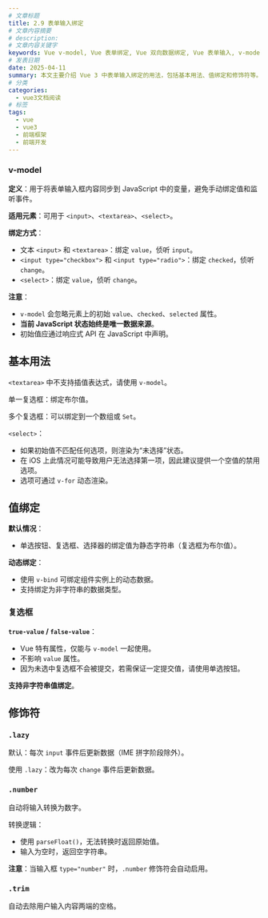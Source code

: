 ```yaml
---
# 文章标题
title: 2.9 表单输入绑定
# 文章内容摘要
# description:
# 文章内容关键字
keywords: Vue v-model, Vue 表单绑定, Vue 双向数据绑定, Vue 表单输入, v-model 修饰符, Vue 表单同步, Vue 表单组件, Vue 输入框绑定, Vue checkbox 绑定, Vue select 动态选项
# 发表日期
date: 2025-04-11
summary: 本文主要介绍 Vue 3 中表单输入绑定的用法，包括基本用法、值绑定和修饰符等。
# 分类
categories:
  - vue3文档阅读
# 标签
tags:
  - vue
  - vue3
  - 前端框架
  - 前端开发
---
```


### v-model

**定义**：用于将表单输入框内容同步到 JavaScript 中的变量，避免手动绑定值和监听事件。

**适用元素**：可用于 `<input>`、`<textarea>`、`<select>`。

**绑定方式**：

- 文本 `<input>` 和 `<textarea>`：绑定 `value`，侦听 `input`。
- `<input type="checkbox">` 和 `<input type="radio">`：绑定 `checked`，侦听 `change`。
- `<select>`：绑定 `value`，侦听 `change`。

**注意**：

- `v-model` 会忽略元素上的初始 `value`、`checked`、`selected` 属性。
- **当前 JavaScript 状态始终是唯一数据来源**。
- 初始值应通过响应式 API 在 JavaScript 中声明。

## 基本用法

`<textarea>` 中不支持插值表达式，请使用 `v-model`。

单一复选框：绑定布尔值。

多个复选框：可以绑定到一个数组或 `Set`。

`<select>`：

- 如果初始值不匹配任何选项，则渲染为“未选择”状态。
- 在 iOS 上此情况可能导致用户无法选择第一项，因此建议提供一个空值的禁用选项。
- 选项可通过 `v-for` 动态渲染。

## 值绑定

**默认情况**：

- 单选按钮、复选框、选择器的绑定值为静态字符串（复选框为布尔值）。

**动态绑定**：

- 使用 `v-bind` 可绑定组件实例上的动态数据。
- 支持绑定为非字符串的数据类型。

### 复选框

**`true-value` / `false-value`**：

- Vue 特有属性，仅能与 `v-model` 一起使用。
- 不影响 `value` 属性。
- 因为未选中复选框不会被提交，若需保证一定提交值，请使用单选按钮。

**支持非字符串值绑定**。

## 修饰符

### `.lazy`

默认：每次 `input` 事件后更新数据（IME 拼字阶段除外）。

使用 `.lazy`：改为每次 `change` 事件后更新数据。

### `.number`

自动将输入转换为数字。

转换逻辑：

- 使用 `parseFloat()`，无法转换时返回原始值。
- 输入为空时，返回空字符串。

**注意**：当输入框 `type="number"` 时，`.number` 修饰符会自动启用。

### `.trim`

自动去除用户输入内容两端的空格。
